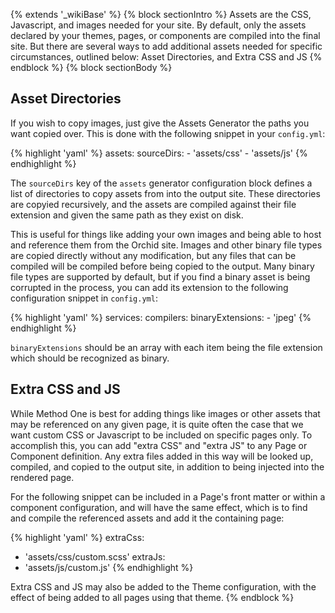 ---
---


{% extends '_wikiBase' %}
{% block sectionIntro %}
Assets are the CSS, Javascript, and images needed for your site. By default, only the assets declared by your themes, 
pages, or components are compiled into the final site. But there are several ways to add additional assets needed for 
specific circumstances, outlined below: Asset Directories, and Extra CSS and JS
{% endblock %}
{% block sectionBody %}
## Asset Directories

If you wish to copy images, just give the Assets Generator the paths you want copied over. This is done with the 
following snippet in your `config.yml`:

{% highlight 'yaml' %}
assets:
  sourceDirs: 
    - 'assets/css'
    - 'assets/js'
{% endhighlight %}


The `sourceDirs` key of the `assets` generator configuration block defines a list of directories to copy assets from 
into the output site. These directories are copyied recursively, and the assets are compiled against their file 
extension and given the same path as they exist on disk. 

This is useful for things like adding your own images and being able to host and reference them from the Orchid site. 
Images and other binary file types are copied directly without any modification, but any files that can be compiled will
be compiled before being copied to the output. Many binary file types are supported by default, but if you find a binary
asset is being corrupted in the process, you can add its extension to the following configuration snippet in 
`config.yml`:

{% highlight 'yaml' %}
services:
  compilers: 
    binaryExtensions: 
      - 'jpeg'
{% endhighlight %}


`binaryExtensions` should be an array with each item being the file extension which should be recognized as binary.

## Extra CSS and JS

While Method One is best for adding things like images or other assets that may be referenced on any given page, it is
quite often the case that we want custom CSS or Javascript to be included on specific pages only. To accomplish this, 
you can add "extra CSS" and "extra JS" to any Page or Component definition. Any extra files added in this way will be 
looked up, compiled, and copied to the output site, in addition to being injected into the rendered page. 

For the following snippet can be included in a Page's front matter or within a component configuration, and will have 
the same effect, which is to find and compile the referenced assets and add it the containing page:

{% highlight 'yaml' %}
extraCss:
  - 'assets/css/custom.scss'
extraJs:
  - 'assets/js/custom.js'
{% endhighlight %}


Extra CSS and JS may also be added to the Theme configuration, with the effect of being added to all pages using that 
theme.
{% endblock %}
